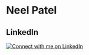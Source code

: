 
# Neel Patel


## LinkedIn
[![Connect with me on LinkedIn](images/linkedin-icon.png)](https://www.linkedin.com/in/dev-neelpatel/)
